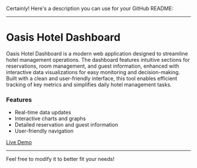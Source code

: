Certainly! Here's a description you can use for your GitHub README:

---

# Oasis Hotel Dashboard

Oasis Hotel Dashboard is a modern web application designed to streamline hotel management operations. The dashboard features intuitive sections for reservations, room management, and guest information, enhanced with interactive data visualizations for easy monitoring and decision-making. Built with a clean and user-friendly interface, this tool enables efficient tracking of key metrics and simplifies daily hotel management tasks.

### Features
- Real-time data updates
- Interactive charts and graphs
- Detailed reservation and guest information
- User-friendly navigation

[Live Demo](https://main--oasis-hotel-dashboard.netlify.app/dashboard)

---

Feel free to modify it to better fit your needs!
